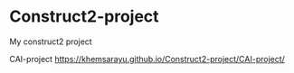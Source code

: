 # Construct2-project
 My construct2 project


CAI-project
https://khemsarayu.github.io/Construct2-project/CAI-project/
